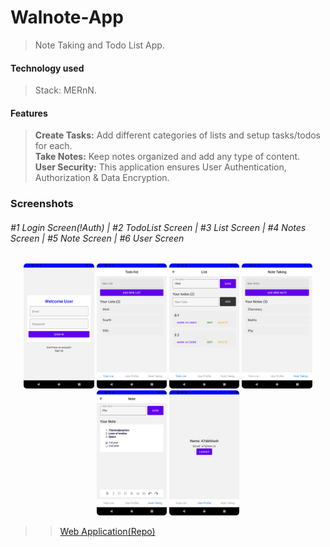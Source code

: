 # Walnote-App

> Note Taking and Todo List App.

#### Technology used

> Stack: MERnN.

#### Features

> **Create Tasks:** Add different categories of lists and setup tasks/todos for each.  
> **Take Notes:** Keep notes organized and add any type of content.  
> **User Security:** This application ensures User Authentication, Authorization & Data Encryption.

### Screenshots

<div>
<h6>
#1 Login Screen(!Auth) | #2 TodoList Screen | #3 List Screen | #4 Notes Screen | #5 Note Screen | #6 User Screen  
</h6>
</div>

<div align="center">
<img src="client/assets/screenshots/Screenshot_1619061852.png" style="border-radius:5px;" alt="Login" height="200">
<img src="client/assets/screenshots/Screenshot_1619061870.png" style="border-radius:5px;" alt="TodoList" height="200">
<img src="client/assets/screenshots/Screenshot_1619061885.png" style="border-radius:5px;" alt="List" height="200">
<img src="client/assets/screenshots/Screenshot_1619061875.png" style="border-radius:5px;" alt="Notes" height="200">
<img src="client/assets/screenshots/Screenshot_1619061896.png" style="border-radius:5px;" alt="Note" height="200">
<img src="client/assets/screenshots/Screenshot_1619061877.png" style="border-radius:5px;" alt="User" height="200">
</div>

> > [Web Application(Repo)](https://github.com/A7abhilash/walnote)
